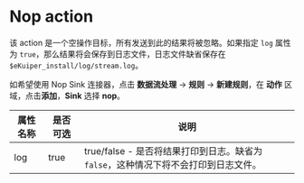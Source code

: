 # Nop action

该 action 是一个空操作目标，所有发送到此的结果将被忽略。如果指定 `log` 属性为 `true`，那么结果将会保存到日志文件，日志文件缺省保存在  `$eKuiper_install/log/stream.log`。

如希望使用 Nop Sink 连接器，点击 **数据流处理** -> **规则** -> **新建规则**，在 **动作** 区域，点击**添加**，**Sink** 选择 **nop**。

| 属性名称 | 是否可选 | 说明                                                   |
|------|------|------------------------------------------------------|
| log  | true | true/false - 是否将结果打印到日志。缺省为 `false`，这种情况下将不会打印到日志文件。 |


